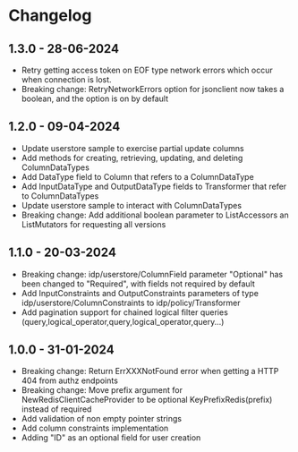 # Changelog

## 1.3.0 - 28-06-2024

- Retry getting access token on EOF type network errors which occur when connection is lost.
- Breaking change: RetryNetworkErrors option for jsonclient now takes a boolean, and the option is on by default

## 1.2.0 - 09-04-2024

- Update userstore sample to exercise partial update columns
- Add methods for creating, retrieving, updating, and deleting ColumnDataTypes
- Add DataType field to Column that refers to a ColumnDataType
- Add InputDataType and OutputDataType fields to Transformer that refer to ColumnDataTypes
- Update userstore sample to interact with ColumnDataTypes
- Breaking change: Add additional boolean parameter to ListAccessors an ListMutators for requesting all versions

## 1.1.0 - 20-03-2024

- Breaking change: idp/userstore/ColumnField parameter "Optional" has been changed to "Required", with fields not required by default
- Add InputConstraints and OutputConstraints parameters of type idp/userstore/ColumnConstraints to idp/policy/Transformer
- Add pagination support for chained logical filter queries (query,logical_operator,query,logical_operator,query...)

## 1.0.0 - 31-01-2024

- Breaking change: Return ErrXXXNotFound error when getting a HTTP 404 from authz endpoints
- Breaking change: Move prefix argument for NewRedisClientCacheProvider to be optional KeyPrefixRedis(prefix) instead of required
- Add validation of non empty pointer strings
- Add column constraints implementation
- Adding "ID" as an optional field for user creation
